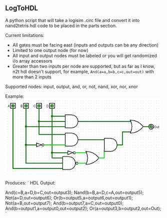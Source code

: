 ## LogToHDL

A python script that will take a logisim .circ file and convert it into nand2tetris hdl code to be placed in the parts section.

Current limitations:
- All gates must be facing east (inputs and outputs can be any direction)
- Limited to one output node (for now)
- All input and output nodes must be labeled or you will get randomized i/o array accessors
- Greater than two inputs per node are supported, but as far as I know, n2t hdl doesn't support, for example, `And(a=a,b=b,c=c,out=out)` with more than 2 inputs

Supported nodes: input, output, and, or, not, nand, xor, nor, xnor

Example:
![Example Image](https://github.com/TheApplePieGod/LogToHDL/blob/master/images/example.png?raw=true)

Produces:
`
HDL Output:

And(c=B,a=D,b=C,out=output3);
Nand(b=B,a=D,c=A,out=output5);
Not(a=D,out=output6);
Or(b=output5,a=output6,out=output1);
Not(a=B,out=output7);
And(b=output7,a=C,out=output0);
And(b=output1,a=output0,out=output2);
Or(a=output3,b=output2,out=Out);
`
